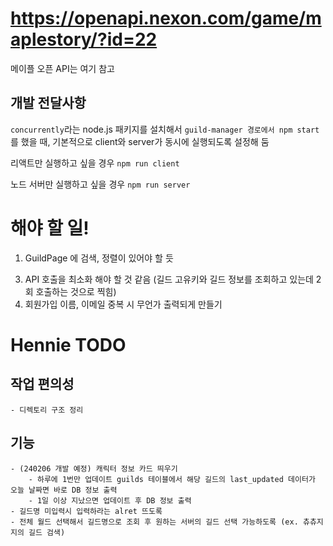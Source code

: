 # https://openapi.nexon.com/game/maplestory/?id=22

메이플 오픈 API는 여기 참고


## 개발 전달사항
`concurrently`라는 node.js 패키지를 설치해서 `guild-manager 경로에서 npm start`를 했을 때, 기본적으로 client와 server가 동시에 실행되도록 설정해 둠
   
리액트만 실행하고 싶을 경우 `npm run client`

노드 서버만 실행하고 싶을 경우 `npm run server`

# 해야 할 일!
1. GuildPage 에 검색, 정렬이 있어야 할 듯
<!-- 2. Adminpage : DB에서 길드 코드와 n주차 조회해서 데이터 불러오기 -->
3. API 호출을 최소화 해야 할 것 같음 (길드 고유키와 길드 정보를 조회하고 있는데 2회 호출하는 것으로 찍힘)
4. 회원가입 이름, 이메일 중복 시 무언가 출력되게 만들기

# Hennie TODO

## 작업 편의성
    - 디렉토리 구조 정리

## 기능    
    - (240206 개발 예정) 캐릭터 정보 카드 띄우기
        - 하루에 1번만 업데이트 guilds 테이블에서 해당 길드의 last_updated 데이터가 오늘 날짜면 바로 DB 정보 출력
        - 1일 이상 지났으면 업데이트 후 DB 정보 출력
    - 길드명 미입력시 입력하라는 alret 뜨도록
    - 전체 월드 선택해서 길드명으로 조회 후 원하는 서버의 길드 선택 가능하도록 (ex. 츄츄지지의 길드 검색)
